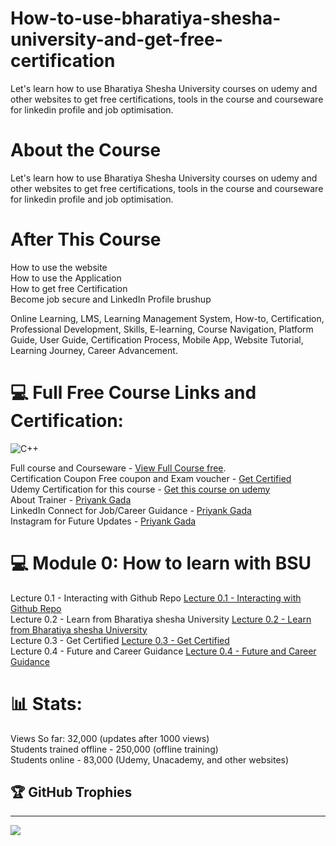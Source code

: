 # How-to-use-bharatiya-shesha-university-and-get-free-certification
Let's learn how to use Bharatiya Shesha University courses on udemy and other websites to get free certifications, tools in the course and courseware for linkedin profile and job optimisation.  </br>

# About the Course
Let's learn how to use Bharatiya Shesha University courses on udemy and other websites to get free certifications, tools in the course and courseware for linkedin profile and job optimisation.    </br>

# After This Course
How to use the website </br>
How to use the Application </br>
How to get free Certification </br>
Become job secure and LinkedIn Profile brushup </br>

Online Learning, LMS, Learning Management System, How-to, Certification, Professional Development, Skills, E-learning, Course Navigation, Platform Guide, User Guide, Certification Process, Mobile App, Website Tutorial, Learning Journey, Career Advancement.


# 💻 Full Free Course Links and Certification:  </br>
![C++](https://img.shields.io/badge/c++-%2300599C.svg?style=for-the-badge&logo=c%2B%2B&logoColor=white)  </br>

Full course and Courseware - [View Full Course free]([https://www.youtube.com/watch?v=X3-bTQpx7T8&list=PLNoxDhp7acwq_hxQxHotIgRZG-GVzi5x5](https://iserpent.com/home/course/how-to-use-bharatiya-shesha-university-courses-and-get-free-certification/10)).  </br>
Certification Coupon Free coupon and Exam voucher - [Get Certified](https://www.iSerpent.com)  </br>
Udemy Certification for this course - [Get this course on udemy](https://www.udemy.com/user/priyank-gada/)  </br>
About Trainer - [Priyank Gada](https://www.priyankgada.com)  </br>
LinkedIn Connect for Job/Career Guidance - [Priyank Gada](https://www.linkedin.com/in/priyankgada)  </br>
Instagram for Future Updates - [Priyank Gada](https://www.instagram.com/gada.priyank)  </br>

# 💻 Module 0: How to learn with BSU
Lecture 0.1 - Interacting with Github Repo [Lecture 0.1 - Interacting with Github Repo](https://youtu.be/f_Dkyvmp_eg) </br>
Lecture 0.2 - Learn from Bharatiya shesha University [Lecture 0.2 - Learn from Bharatiya shesha University](https://youtu.be/BhZJFEu24pk) </br>
Lecture 0.3 - Get Certified [Lecture 0.3 - Get Certified](https://youtu.be/H_NtGdbw_G0) </br>
Lecture 0.4 - Future and Career Guidance [Lecture 0.4 - Future and Career Guidance](https://youtu.be/8G0WqWeDHwk) </br>


# 📊 Stats:

Views So far: 32,000 (updates after 1000 views) </br>
Students trained offline - 250,000 (offline training)  </br>
Students online - 83,000 (Udemy, Unacademy, and other websites)  </br>

## 🏆 GitHub Trophies

---
[![](https://visitcount.itsvg.in/api?id=gadapriyank&icon=0&color=0)](https://visitcount.itsvg.in)


